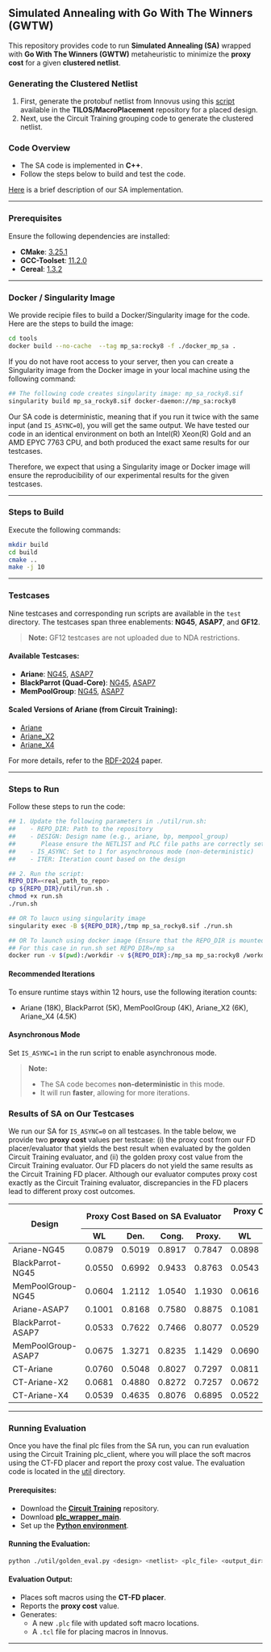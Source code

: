 ## Simulated Annealing with Go With The Winners (GWTW)

This repository provides code to run **Simulated Annealing (SA)** wrapped
with **Go With The Winners (GWTW)** metaheuristic to minimize the **proxy cost**
for a given **clustered netlist**.

### Generating the Clustered Netlist
1. First, generate the protobuf netlist from Innovus using this [script](https://github.com/TILOS-AI-Institute/MacroPlacement/blob/main/Flows/util/gen_pb.tcl) available in the **TILOS/MacroPlacement** repository for a placed design.
2. Next, use the Circuit Training grouping code to generate the clustered netlist.

### Code Overview
- The SA code is implemented in **C++**.  
- Follow the steps below to build and test the code.

[Here](./doc/MP_SA.pdf) is a brief description of our SA implementation.
<!-- <iframe src="./doc/MP_SA.pdf" width="100%" height="500px" style="border: none;"></iframe> -->

---
### Prerequisites
Ensure the following dependencies are installed:
- **CMake**: [3.25.1](https://github.com/Kitware/CMake/archive/refs/tags/v3.25.1.tar.gz)  
- **GCC-Toolset**: [11.2.0](https://ftp.gnu.org/gnu/gcc/gcc-11.2.0)  
- **Cereal**: [1.3.2](https://github.com/USCiLab/cereal/archive/refs/tags/v1.3.2.tar.gz)  

---
### Docker / Singularity Image
We provide recipie files to build a Docker/Singularity image for the code.
Here are the steps to build the image:
```bash
cd tools
docker build --no-cache  --tag mp_sa:rocky8 -f ./docker_mp_sa .
```

If you do not have root access to your server, then you can create a Singularity
image from the Docker image in your local machine using the following command:
```bash
## The following code creates singularity image: mp_sa_rocky8.sif
singularity build mp_sa_rocky8.sif docker-daemon://mp_sa:rocky8
```
Our SA code is deterministic, meaning that if you run it twice with the same 
input (and `IS_ASYNC=0`), you will get the same output. We have tested our
code in an identical environment on both an Intel(R) Xeon(R) Gold and an AMD
EPYC 7763 CPU, and both produced the exact same results for our testcases.
  
Therefore, we expect that using a Singularity image or Docker image will ensure
the reproducibility of our experimental results for the given testcases.

---
### Steps to Build
Execute the following commands:
```bash
mkdir build
cd build
cmake ..
make -j 10
```

---
### Testcases
Nine testcases and corresponding run scripts are available in the `test` directory. The testcases span three enablements: **NG45**, **ASAP7**, and **GF12**.  
> **Note:** GF12 testcases are not uploaded due to NDA restrictions.

#### Available Testcases:
- **Ariane**: [NG45](./test/ariane133_ng45), [ASAP7](./test/ariane_asap7/)
- **BlackParrot (Quad-Core)**: [NG45](./test/bp_ng45/), [ASAP7](./test/bp_asap7/)
- **MemPoolGroup**: [NG45](./test/mempool_group_ng45/), [ASAP7](./test/mempool_group_asap7/)

#### Scaled Versions of Ariane (from Circuit Training):
- [Ariane](./test/ariane/)  
- [Ariane_X2](./test/ariane_X2_xflip/)  
- [Ariane_X4](./test/ariane_X4_xflip_yflip/)

For more details, refer to the [RDF-2024](https://vlsicad.ucsd.edu/Publications/Conferences/412/c412.pdf) paper.

---
### Steps to Run
Follow these steps to run the code:
```bash
## 1. Update the following parameters in ./util/run.sh:
##    - REPO_DIR: Path to the repository
##    - DESIGN: Design name (e.g., ariane, bp, mempool_group)
##       Please ensure the NETLIST and PLC file paths are correctly set.
##    - IS_ASYNC: Set to 1 for asynchronous mode (non-deterministic)
##    - ITER: Iteration count based on the design

## 2. Run the script:
REPO_DIR=<real_path_to_repo>
cp ${REPO_DIR}/util/run.sh .
chmod +x run.sh
./run.sh

## OR To laucn using singularity image
singularity exec -B ${REPO_DIR},/tmp mp_sa_rocky8.sif ./run.sh

## OR To launch using docker image (Ensure that the REPO_DIR is mounted and the current directory is the workdir)
## For this case in run.sh set REPO_DIR=/mp_sa
docker run -v $(pwd):/workdir -v ${REPO_DIR}:/mp_sa mp_sa:rocky8 /workdir/run.sh
```

#### Recommended Iterations
To ensure runtime stays within 12 hours, use the following iteration counts:
- Ariane (18K), BlackParrot (5K), MemPoolGroup (4K), Ariane_X2 (6K), Ariane_X4 (4.5K)

#### Asynchronous Mode
Set `IS_ASYNC=1` in the run script to enable asynchronous mode.  
> **Note:**  
> - The SA code becomes **non-deterministic** in this mode.  
> - It will run **faster**, allowing for more iterations.

### Results of SA on Our Testcases
We run our SA for `IS_ASYNC=0` on all testcases. In the table below, we
provide two **proxy cost** values per testcase: (i) the proxy cost from our FD
placer/evaluator that yields the best result when evaluated by the golden
Circuit Training evaluator, and (ii) the golden proxy cost value from the 
Circuit Training evaluator. Our FD placers do not yield the same results
as the Circuit Training FD placer. Although our evaluator computes proxy cost
exactly as the Circuit Training evaluator, discrepancies in the FD placers
lead to different proxy cost outcomes.

<table><thead>
  <tr>
    <th rowspan="2">Design</th>
    <th colspan="4">Proxy Cost Based on SA Evaluator</th>
    <th colspan="4">Proxy Cost Based on CT (Golden) Evaluator</th>
  </tr>
  <tr>
    <th>WL</th>
    <th>Den.</th>
    <th>Cong.</th>
    <th>Proxy.</th>
    <th>WL</th>
    <th>Den.</th>
    <th>Cong.</th>
    <th>Proxy.</th>
  </tr></thead>
<tbody>
  <tr>
    <td>Ariane-NG45</td>
    <td>0.0879</td>
    <td>0.5019</td>
    <td>0.8917</td>
    <td>0.7847</td>
    <td>0.0898</td>
    <td>0.5146</td>
    <td>0.9068</td>
    <td>0.8005</td>
  </tr>
  <tr>
    <td>BlackParrot-NG45</td>
    <td>0.0550</td>
    <td>0.6992</td>
    <td>0.9433</td>
    <td>0.8763</td>
    <td>0.0543</td>
    <td>0.7114</td>
    <td>0.9361</td>
    <td>0.8781</td>
  </tr>
  <tr>
    <td>MemPoolGroup-NG45</td>
    <td>0.0604</td>
    <td>1.2112</td>
    <td>1.0540</td>
    <td>1.1930</td>
    <td>0.0616</td>
    <td>1.1308</td>
    <td>1.0948</td>
    <td>1.1744</td>
  </tr>
  <tr>
    <td>Ariane-ASAP7</td>
    <td>0.1001</td>
    <td>0.8168</td>
    <td>0.7580</td>
    <td>0.8875</td>
    <td>0.1081</td>
    <td>0.8169</td>
    <td>0.8216</td>
    <td>0.9274</td>
  </tr>
  <tr>
    <td>BlackParrot-ASAP7</td>
    <td>0.0533</td>
    <td>0.7622</td>
    <td>0.7466</td>
    <td>0.8077</td>
    <td>0.0529</td>
    <td>0.7584</td>
    <td>0.7505</td>
    <td>0.8074</td>
  </tr>
  <tr>
    <td>MemPoolGroup-ASAP7</td>
    <td>0.0675</td>
    <td>1.3271</td>
    <td>0.8235</td>
    <td>1.1429</td>
    <td>0.0690</td>
    <td>1.3050</td>
    <td>0.8338</td>
    <td>1.1384</td>
  </tr>
  <tr>
    <td>CT-Ariane</td>
    <td>0.0760</td>
    <td>0.5048</td>
    <td>0.8027</td>
    <td>0.7297</td>
    <td>0.0811</td>
    <td>0.5246</td>
    <td>0.8138</td>
    <td>0.7503</td>
  </tr>
  <tr>
    <td>CT-Ariane-X2</td>
    <td>0.0681</td>
    <td>0.4880</td>
    <td>0.8272</td>
    <td>0.7257</td>
    <td>0.0672</td>
    <td>0.4898</td>
    <td>0.8341</td>
    <td>0.7292</td>
  </tr>
  <tr>
    <td>CT-Ariane-X4</td>
    <td>0.0539</td>
    <td>0.4635</td>
    <td>0.8076</td>
    <td>0.6895</td>
    <td>0.0522</td>
    <td>0.4668</td>
    <td>0.8146</td>
    <td>0.6929</td>
  </tr>
</tbody></table>


---
### Running Evaluation
Once you have the final plc files from the SA run, you can run evaluation using 
the Circuit Training plc\_client, where you will place the soft macros using the
CT-FD placer and report the proxy cost value. The evaluation code is located in
the [util](./util/) directory.

#### Prerequisites:
- Download the **[Circuit Training](https://github.com/google-research/circuit_training)** repository.  
- Download **[plc_wrapper_main](https://storage.googleapis.com/rl-infra-public/circuit-training/placement_cost/plc_wrapper_main_0.0.4)**.  
- Set up the **[Python environment](https://storage.googleapis.com/rl-infra-public/circuit-training/placement_cost/plc_wrapper_main_)**.

#### Running the Evaluation:
```bash
python ./util/golden_eval.py <design> <netlist> <plc_file> <output_dir>
```

#### Evaluation Output:
- Places soft macros using the **CT-FD placer**.  
- Reports the **proxy cost** value.  
- Generates:
  - A new `.plc` file with updated soft macro locations.  
  - A `.tcl` file for placing macros in Innovus.
---
